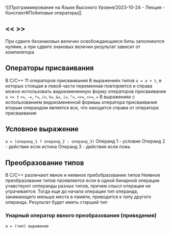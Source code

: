 ![[Программирование на Языке Высокого Уровня/2023-10-24 - Лекция - Конспект#Побитовые операторы]]

## <<   >>
При сдвиге беззнаковых величин освобождающиеся биты заполняются нулями, а при сдвиге знаковых величин результат зависит от компилятора
## Операторы присваивания
В C/C++ 11 операторов присваивания
В выражениях типов `a = a + t`, в которых стоящая в левой части переменная повторяется и справа можно использовать видоизмененную форму операторов присваивания `a += t`
`+=`, `-=`, `*=`, `/=`, `%=`, `&=`, `|=`, `^=`, `<<=`, `>>=`, `=`
В выражениях с использованием видоизмененной формыы оператора присваивания вторым операндом является все, что находится справа от оператора присваивания
## Условное выражение
`a = (операнд_1 ? операнд_2 : операнд_3)`
Операнд 1 - условие
Операнд 2 - действия если истина
Операнд 3 - действия если ложь
## Преобразование типов
В C/C++ различают явное и неявное пребобразование типов
Неявное преобразование типов проявляется если в одной бинарной операции учавствуют опперанды разных типов, причем спысл операции не утрачивается. Тогда еще до начала операции тип операнда, занимающего меньше места в памяти, приводится к типу другого операнда. Результат будет иметь старший тип
### Унарный оператор явного преобразования (приведения)
`a = (тип) выражение`

